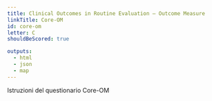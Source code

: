 ```yaml
---
title: Clinical Outcomes in Routine Evaluation – Outcome Measure
linkTitle: Core-OM
id: core-om
letter: C
shouldBeScored: true

outputs:
  - html
  - json
  - map
---
```

Istruzioni del questionario Core-OM
